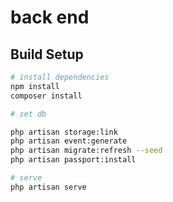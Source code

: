 # back end

## Build Setup

``` bash
# install dependencies
npm install
composer install

# set db

php artisan storage:link
php artisan event:generate
php artisan migrate:refresh --seed
php artisan passport:install

# serve
php artisan serve
```


